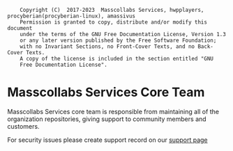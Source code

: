         Copyright (C)  2017-2023  Masscollabs Services, hwpplayers, procyberian(procyberian-linux), amassivus
		Permission is granted to copy, distribute and/or modify this document
        under the terms of the GNU Free Documentation License, Version 1.3
        or any later version published by the Free Software Foundation;
        with no Invariant Sections, no Front-Cover Texts, and no Back-Cover Texts.
        A copy of the license is included in the section entitled "GNU
        Free Documentation License".


# Masscollabs Services Core Team

Masscollabs Services core team is responsible from maintaining all of the organization repositories, giving support to community members and customers.

For security issues please create support record on our [support page](https://www.github.com/masscollabs/masscollabs.github.io/issues)
